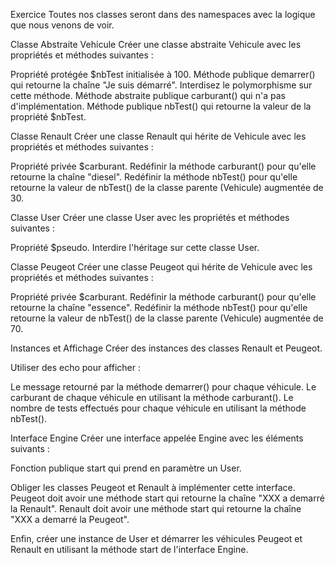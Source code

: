 Exercice
Toutes nos classes seront dans des namespaces avec la logique que nous venons de voir.

Classe Abstraite Vehicule
Créer une classe abstraite Vehicule avec les propriétés et méthodes suivantes :

Propriété protégée $nbTest initialisée à 100.
Méthode publique demarrer() qui retourne la chaîne "Je suis démarré".
Interdisez le polymorphisme sur cette méthode.
Méthode abstraite publique carburant() qui n'a pas d'implémentation.
Méthode publique nbTest() qui retourne la valeur de la propriété $nbTest.

Classe Renault
Créer une classe Renault qui hérite de Vehicule avec les propriétés et méthodes suivantes :

Propriété privée $carburant.
Redéfinir la méthode carburant() pour qu'elle retourne la chaîne "diesel".
Redéfinir la méthode nbTest() pour qu'elle retourne la valeur de nbTest() de la classe parente (Vehicule) augmentée de 30.

Classe User
Créer une classe User avec les propriétés et méthodes suivantes :

Propriété $pseudo.
Interdire l'héritage sur cette classe User.

Classe Peugeot
Créer une classe Peugeot qui hérite de Vehicule avec les propriétés et méthodes suivantes :

Propriété privée $carburant.
Redéfinir la méthode carburant() pour qu'elle retourne la chaîne "essence".
Redéfinir la méthode nbTest() pour qu'elle retourne la valeur de nbTest() de la classe parente (Vehicule) augmentée de 70.

Instances et Affichage
Créer des instances des classes Renault et Peugeot.

Utiliser des echo pour afficher :

Le message retourné par la méthode demarrer() pour chaque véhicule.
Le carburant de chaque véhicule en utilisant la méthode carburant().
Le nombre de tests effectués pour chaque véhicule en utilisant la méthode nbTest().

Interface Engine
Créer une interface appelée Engine avec les éléments suivants :

Fonction publique start qui prend en paramètre un User.

Obliger les classes Peugeot et Renault à implémenter cette interface.
Peugeot doit avoir une méthode start qui retourne la chaîne "XXX a demarré la Renault".
Renault doit avoir une méthode start qui retourne la chaîne "XXX a demarré la Peugeot".

Enfin, créer une instance de User et démarrer les véhicules Peugeot et Renault en utilisant la méthode start de l'interface Engine.
